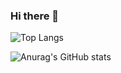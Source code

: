 ### Hi there 👋

![Top Langs](https://github-readme-stats.vercel.app/api/top-langs/?username=tongcns)

![Anurag's GitHub stats](https://github-readme-stats.vercel.app/api?username=tongcns)<br>

<!--
**tongcns/tongcns** is a ✨ _special_ ✨ repository because its `README.md` (this file) appears on your GitHub profile.

Here are some ideas to get you started:

- 🔭 I’m currently working on ...
- 🌱 I’m currently learning ...
- 👯 I’m looking to collaborate on ...
- 🤔 I’m looking for help with ...
- 💬 Ask me about ...
- 📫 How to reach me: ...
- 😄 Pronouns: ...
- ⚡ Fun fact: ...
-->
